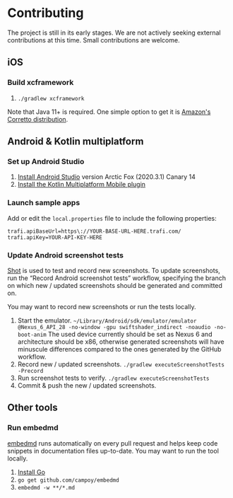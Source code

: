 # Contributing

The project is still in its early stages. We are not actively seeking external contributions
at this time. Small contributions are welcome.

## iOS

### Build xcframework
1. `./gradlew xcframework`

Note that Java 11+ is required.
One simple option to get it is [Amazon's Corretto distribution][install-corretto-11].

## Android & Kotlin multiplatform

### Set up Android Studio
1. [Install Android Studio][install-as] version Arctic Fox (2020.3.1) Canary 14
1. [Install the Kotlin Multiplatform Mobile plugin][install-kmm-plugin]

### Launch sample apps
Add or edit the `local.properties` file to include the following properties:

```
trafi.apiBaseUrl=https\://YOUR-BASE-URL-HERE.trafi.com/
trafi.apiKey=YOUR-API-KEY-HERE
```

### Update Android screenshot tests
[Shot][shot] is used to test and record new screenshots. To update screenshots, run the
“Record Android screenshot tests” workflow, specifying the branch on which new / updated screenshots
should be generated and committed on.

You may want to record new screenshots or run the tests locally.

1. Start the emulator.
`~/Library/Android/sdk/emulator/emulator @Nexus_6_API_28 -no-window -gpu swiftshader_indirect -noaudio -no-boot-anim`
The used device currently should be set as Nexus 6 and architecture should be x86, otherwise generated screenshots will have minuscule differences compared to the ones generated by the GitHub workflow.
2. Record new / updated screenshots.
`./gradlew executeScreenshotTests -Precord`
3. Run screenshot tests to verify.
`./gradlew executeScreenshotTests`
4. Commit & push the new / updated screenshots.

## Other tools

### Run embedmd

[embedmd][embedmd] runs automatically on every pull request and helps keep code snippets in
documentation files up-to-date. You may want to run the tool locally.

1. [Install Go][install-go]
1. `go get github.com/campoy/embedmd`
1. `embedmd -w **/*.md`

[shot]: https://github.com/Karumi/Shot
[embedmd]: https://github.com/campoy/embedmd
[install-go]: https://golang.org/doc/install
[install-as]: https://developer.android.com/studio/preview
[install-kmm-plugin]: https://kotlinlang.org/docs/mobile/kmm-plugin-releases.html
[install-corretto-11]:https://docs.aws.amazon.com/corretto/latest/corretto-11-ug/macos-install.html
